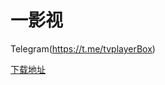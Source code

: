 # 一影视

Telegram(https://t.me/tvplayerBox)

[下载地址](https://ghproxy.com/https://raw.githubusercontent.com/tv-player/js-source/share/2.0.4.apk)


